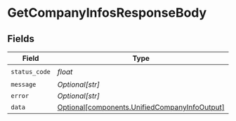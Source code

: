 # GetCompanyInfosResponseBody


## Fields

| Field                                                                                                | Type                                                                                                 | Required                                                                                             | Description                                                                                          |
| ---------------------------------------------------------------------------------------------------- | ---------------------------------------------------------------------------------------------------- | ---------------------------------------------------------------------------------------------------- | ---------------------------------------------------------------------------------------------------- |
| `status_code`                                                                                        | *float*                                                                                              | :heavy_check_mark:                                                                                   | N/A                                                                                                  |
| `message`                                                                                            | *Optional[str]*                                                                                      | :heavy_minus_sign:                                                                                   | N/A                                                                                                  |
| `error`                                                                                              | *Optional[str]*                                                                                      | :heavy_minus_sign:                                                                                   | N/A                                                                                                  |
| `data`                                                                                               | [Optional[components.UnifiedCompanyInfoOutput]](../../models/components/unifiedcompanyinfooutput.md) | :heavy_minus_sign:                                                                                   | N/A                                                                                                  |